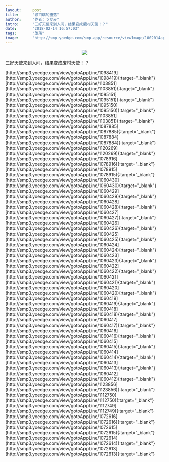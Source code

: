 ```yaml
---
layout:     post
title:      "珈百璃的堕落"
author:     "作者：うかみ"
intro:      "三好天使来到人间，结果变成废材天使！？"
date:       "2018-02-14 16:57:03"
tags:       "堕落"
image:      "http://smp.yoedge.com/smp-app/resource/viewImage/1002014appline.png"
---
```

<div style="text-align: center">
<p><img src="http://smp.yoedge.com/smp-app/resource/viewImage/1002014appline.png"/></p>
</div>
<p class="post-meta">
<span>三好天使来到人间，结果变成废材天使！？</span>
</p>
[http://smp3.yoedge.com/view/gotoAppLine/1098419](http://smp3.yoedge.com/view/gotoAppLine/1098419){:target="_blank"}
[http://smp3.yoedge.com/view/gotoAppLine/1103851](http://smp3.yoedge.com/view/gotoAppLine/1103851){:target="_blank"}
[http://smp3.yoedge.com/view/gotoAppLine/1095151](http://smp3.yoedge.com/view/gotoAppLine/1095151){:target="_blank"}
[http://smp3.yoedge.com/view/gotoAppLine/1095150](http://smp3.yoedge.com/view/gotoAppLine/1095150){:target="_blank"}
[http://smp3.yoedge.com/view/gotoAppLine/1103851](http://smp3.yoedge.com/view/gotoAppLine/1103851){:target="_blank"}
[http://smp3.yoedge.com/view/gotoAppLine/1087885](http://smp3.yoedge.com/view/gotoAppLine/1087885){:target="_blank"}
[http://smp3.yoedge.com/view/gotoAppLine/1087884](http://smp3.yoedge.com/view/gotoAppLine/1087884){:target="_blank"}
[http://smp3.yoedge.com/view/gotoAppLine/1120269](http://smp3.yoedge.com/view/gotoAppLine/1120269){:target="_blank"}
[http://smp3.yoedge.com/view/gotoAppLine/1078916](http://smp3.yoedge.com/view/gotoAppLine/1078916){:target="_blank"}
[http://smp3.yoedge.com/view/gotoAppLine/1078915](http://smp3.yoedge.com/view/gotoAppLine/1078915){:target="_blank"}
[http://smp3.yoedge.com/view/gotoAppLine/1060430](http://smp3.yoedge.com/view/gotoAppLine/1060430){:target="_blank"}
[http://smp3.yoedge.com/view/gotoAppLine/1060429](http://smp3.yoedge.com/view/gotoAppLine/1060429){:target="_blank"}
[http://smp3.yoedge.com/view/gotoAppLine/1060428](http://smp3.yoedge.com/view/gotoAppLine/1060428){:target="_blank"}
[http://smp3.yoedge.com/view/gotoAppLine/1060427](http://smp3.yoedge.com/view/gotoAppLine/1060427){:target="_blank"}
[http://smp3.yoedge.com/view/gotoAppLine/1060426](http://smp3.yoedge.com/view/gotoAppLine/1060426){:target="_blank"}
[http://smp3.yoedge.com/view/gotoAppLine/1060425](http://smp3.yoedge.com/view/gotoAppLine/1060425){:target="_blank"}
[http://smp3.yoedge.com/view/gotoAppLine/1060424](http://smp3.yoedge.com/view/gotoAppLine/1060424){:target="_blank"}
[http://smp3.yoedge.com/view/gotoAppLine/1060423](http://smp3.yoedge.com/view/gotoAppLine/1060423){:target="_blank"}
[http://smp3.yoedge.com/view/gotoAppLine/1060422](http://smp3.yoedge.com/view/gotoAppLine/1060422){:target="_blank"}
[http://smp3.yoedge.com/view/gotoAppLine/1060421](http://smp3.yoedge.com/view/gotoAppLine/1060421){:target="_blank"}
[http://smp3.yoedge.com/view/gotoAppLine/1060420](http://smp3.yoedge.com/view/gotoAppLine/1060420){:target="_blank"}
[http://smp3.yoedge.com/view/gotoAppLine/1060419](http://smp3.yoedge.com/view/gotoAppLine/1060419){:target="_blank"}
[http://smp3.yoedge.com/view/gotoAppLine/1060418](http://smp3.yoedge.com/view/gotoAppLine/1060418){:target="_blank"}
[http://smp3.yoedge.com/view/gotoAppLine/1060417](http://smp3.yoedge.com/view/gotoAppLine/1060417){:target="_blank"}
[http://smp3.yoedge.com/view/gotoAppLine/1060416](http://smp3.yoedge.com/view/gotoAppLine/1060416){:target="_blank"}
[http://smp3.yoedge.com/view/gotoAppLine/1060415](http://smp3.yoedge.com/view/gotoAppLine/1060415){:target="_blank"}
[http://smp3.yoedge.com/view/gotoAppLine/1060414](http://smp3.yoedge.com/view/gotoAppLine/1060414){:target="_blank"}
[http://smp3.yoedge.com/view/gotoAppLine/1060413](http://smp3.yoedge.com/view/gotoAppLine/1060413){:target="_blank"}
[http://smp3.yoedge.com/view/gotoAppLine/1060412](http://smp3.yoedge.com/view/gotoAppLine/1060412){:target="_blank"}
[http://smp3.yoedge.com/view/gotoAppLine/1123856](http://smp3.yoedge.com/view/gotoAppLine/1123856){:target="_blank"}
[http://smp3.yoedge.com/view/gotoAppLine/1112750](http://smp3.yoedge.com/view/gotoAppLine/1112750){:target="_blank"}
[http://smp3.yoedge.com/view/gotoAppLine/1112749](http://smp3.yoedge.com/view/gotoAppLine/1112749){:target="_blank"}
[http://smp3.yoedge.com/view/gotoAppLine/1072616](http://smp3.yoedge.com/view/gotoAppLine/1072616){:target="_blank"}
[http://smp3.yoedge.com/view/gotoAppLine/1072615](http://smp3.yoedge.com/view/gotoAppLine/1072615){:target="_blank"}
[http://smp3.yoedge.com/view/gotoAppLine/1072614](http://smp3.yoedge.com/view/gotoAppLine/1072614){:target="_blank"}
[http://smp3.yoedge.com/view/gotoAppLine/1072613](http://smp3.yoedge.com/view/gotoAppLine/1072613){:target="_blank"}


